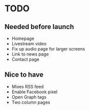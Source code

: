 # TODO

## Needed before launch

- Homepage
- Livestream video
- Fix up audio page for larger screens
- Link to news page
- Contact page

## Nice to have

- Mixes RSS feed
- Enable Facebook pixel
- Open Graph tags
- Two column pages
